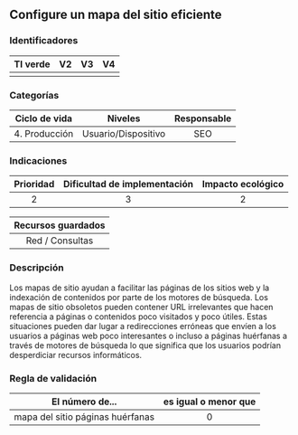 ## Configure un mapa del sitio eficiente

 ### Identificadores

 | TI verde | V2 | V3 | V4 |
 | :-----: | :-: | :-: | :-: |
 | | | | |

 ### Categorías

 | Ciclo de vida | Niveles | Responsable |
 | :-----------: | :---------: | :---------: |
 | 4. Producción | Usuario/Dispositivo | SEO |

 ### Indicaciones

 | Prioridad | Dificultad de implementación | Impacto ecológico |
 | :------: | :----------------------: | :-----------------------: |
 | 2 | 3 | 2 |

 | Recursos guardados |
 | :-----------------------: |
 | Red / Consultas |

 ### Descripción

 Los mapas de sitio ayudan a facilitar las páginas de los sitios web y la indexación de contenidos por parte de los motores de búsqueda. Los mapas de sitio obsoletos pueden contener URL irrelevantes que hacen referencia a páginas o contenidos poco visitados y poco útiles. Estas situaciones pueden dar lugar a redirecciones erróneas que envíen a los usuarios a páginas web poco interesantes o incluso a páginas huérfanas a través de motores de búsqueda lo que significa que los usuarios podrían desperdiciar recursos informáticos.

 ### Regla de validación

 | El número de... | es igual o menor que |
 | -------------------- | :----------------------: |
 | mapa del sitio páginas huérfanas | 0 |
